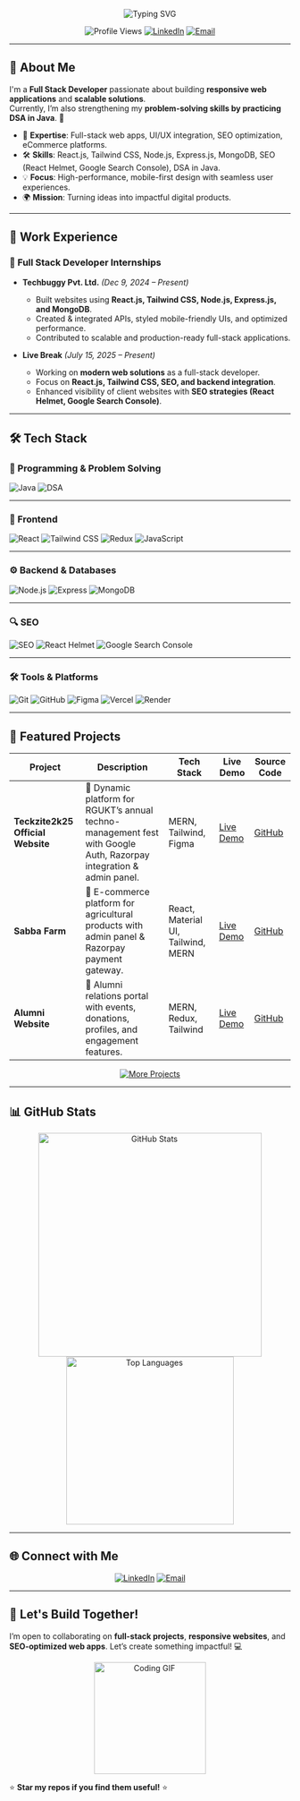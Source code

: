 <p align="center">
  <img src="https://readme-typing-svg.herokuapp.com?font=Fira+Code&size=28&pause=1000&color=00FF00&center=true&vCenter=true&width=1000&lines=Hi,+I'm+Dharaneeswar+Reddy+Avula!;Full+Stack+Developer;Frontend+Specialist+(React+%2B+Tailwind);DSA+in+Java+Enthusiast" alt="Typing SVG" />
</p>

<p align="center">
  <img src="https://komarev.com/ghpvc/?username=Dharaneeswar-Reddy-Avula&label=Profile+Views&color=brightgreen&style=flat-square" alt="Profile Views" />
  <a href="https://www.linkedin.com/in/dharaneeswar-reddy-avula-6600912aa/"><img src="https://img.shields.io/badge/LinkedIn-Connect-blue?style=flat-square&logo=linkedin" alt="LinkedIn" /></a>
  <a href="mailto:avuladharaniswarreddy@gmail.com"><img src="https://img.shields.io/badge/Email-Contact-red?style=flat-square&logo=gmail" alt="Email" /></a>
</p>

---

## 🌟 **About Me**

I'm a **Full Stack Developer** passionate about building **responsive web applications** and **scalable solutions**.  
Currently, I’m also strengthening my **problem-solving skills by practicing DSA in Java**. 🚀  

- 🔗 **Expertise**: Full-stack web apps, UI/UX integration, SEO optimization, eCommerce platforms.  
- 🛠 **Skills**: React.js, Tailwind CSS, Node.js, Express.js, MongoDB, SEO (React Helmet, Google Search Console), DSA in Java.  
- 💡 **Focus**: High-performance, mobile-first design with seamless user experiences.  
- 🌍 **Mission**: Turning ideas into impactful digital products.  

---

## 💼 **Work Experience**

### 🚀 Full Stack Developer Internships  

- **Techbuggy Pvt. Ltd.** *(Dec 9, 2024 – Present)*  
  - Built websites using **React.js, Tailwind CSS, Node.js, Express.js, and MongoDB**.  
  - Created & integrated APIs, styled mobile-friendly UIs, and optimized performance.  
  - Contributed to scalable and production-ready full-stack applications.  

- **Live Break** *(July 15, 2025 – Present)*  
  - Working on **modern web solutions** as a full-stack developer.  
  - Focus on **React.js, Tailwind CSS, SEO, and backend integration**.  
  - Enhanced visibility of client websites with **SEO strategies (React Helmet, Google Search Console)**.  

---

## 🛠 **Tech Stack**

<p align="center">

### 🚀 Programming & Problem Solving  
![Java](https://img.shields.io/badge/Java-007396?style=for-the-badge&logo=java&logoColor=white)
![DSA](https://img.shields.io/badge/DSA-Problem%20Solving-orange?style=for-the-badge&logo=leetcode&logoColor=white)

---

### 🎨 Frontend  
![React](https://img.shields.io/badge/React-20232A?style=for-the-badge&logo=react&logoColor=61DAFB)
![Tailwind CSS](https://img.shields.io/badge/Tailwind_CSS-38B2AC?style=for-the-badge&logo=tailwind-css&logoColor=white)
![Redux](https://img.shields.io/badge/Redux-593D88?style=for-the-badge&logo=redux&logoColor=white)
![JavaScript](https://img.shields.io/badge/JavaScript-F7DF1E?style=for-the-badge&logo=javascript&logoColor=black)

---

### ⚙️ Backend & Databases  
![Node.js](https://img.shields.io/badge/Node.js-339933?style=for-the-badge&logo=node.js&logoColor=white)
![Express](https://img.shields.io/badge/Express-000000?style=for-the-badge&logo=express&logoColor=white)
![MongoDB](https://img.shields.io/badge/MongoDB-47A248?style=for-the-badge&logo=mongodb&logoColor=white)

---

### 🔍 SEO  
![SEO](https://img.shields.io/badge/SEO-Basic-green?style=for-the-badge&logo=google&logoColor=white)
![React Helmet](https://img.shields.io/badge/React_Helmet-20232A?style=for-the-badge&logo=react&logoColor=61DAFB)
![Google Search Console](https://img.shields.io/badge/Google_Search_Console-458CF5?style=for-the-badge&logo=google&logoColor=white)

---

### 🛠 Tools & Platforms  
![Git](https://img.shields.io/badge/Git-F05032?style=for-the-badge&logo=git&logoColor=white)
![GitHub](https://img.shields.io/badge/GitHub-181717?style=for-the-badge&logo=github&logoColor=white)
![Figma](https://img.shields.io/badge/Figma-F24E1E?style=for-the-badge&logo=figma&logoColor=white)
![Vercel](https://img.shields.io/badge/Vercel-000000?style=for-the-badge&logo=vercel&logoColor=white)
![Render](https://img.shields.io/badge/Render-46E3B7?style=for-the-badge&logo=render&logoColor=black)

</p>

---

## 🚀 **Featured Projects**

| Project | Description | Tech Stack | Live Demo | Source Code |
|---------|-------------|------------|-----------|-------------|
| **Teckzite2k25 Official Website** | 🎉 Dynamic platform for RGUKT’s annual techno-management fest with Google Auth, Razorpay integration & admin panel. | MERN, Tailwind, Figma | [Live Demo](https://teckzite25.vercel.app/) | [GitHub](https://github.com/Dharaneeswar-Reddy-Avula/teckzite25) |
| **Sabba Farm** | 🌱 E-commerce platform for agricultural products with admin panel & Razorpay payment gateway. | React, Material UI, Tailwind, MERN | [Live Demo](https://sabbafarm.vercel.app/) | [GitHub](https://github.com/Dharaneeswar-Reddy-Avula/sabba-farm) |
| **Alumni Website** | 🏫 Alumni relations portal with events, donations, profiles, and engagement features. | MERN, Redux, Tailwind | [Live Demo](https://rgukt-alumni.vercel.app/) | [GitHub](https://github.com/Dharaneeswar-Reddy-Avula/alumni-website) |

<p align="center">
  <a href="https://github.com/Dharaneeswar-Reddy-Avula?tab=repositories"><img src="https://img.shields.io/badge/Explore+More+Projects-View%20Repos-brightgreen?style=for-the-badge&logo=github" alt="More Projects" /></a>
</p>

---

## 📊 **GitHub Stats**

<p align="center">
  <img src="https://github-readme-stats.vercel.app/api?username=Dharaneeswar-Reddy-Avula&show_icons=true&theme=radical&hide_border=true" alt="GitHub Stats" width="400" />
  <img src="https://github-readme-stats.vercel.app/api/top-langs/?username=Dharaneeswar-Reddy-Avula&layout=compact&theme=radical&hide_border=true" alt="Top Languages" width="300" />
</p>



---

## 🌐 **Connect with Me**

<p align="center">
  <a href="https://www.linkedin.com/in/dharaneeswar-reddy-avula-6600912aa/"><img src="https://img.shields.io/badge/LinkedIn-0077B5?style=for-the-badge&logo=linkedin&logoColor=white" alt="LinkedIn" /></a>
  <a href="mailto:avuladharaniswarreddy@gmail.com"><img src="https://img.shields.io/badge/Email-D14836?style=for-the-badge&logo=gmail&logoColor=white" alt="Email" /></a>
</p>

---

## 🤝 **Let's Build Together!**

I’m open to collaborating on **full-stack projects**, **responsive websites**, and **SEO-optimized web apps**. Let’s create something impactful! 💻

<p align="center">
  <img src="https://media.giphy.com/media/3o7bu8sRnYp0kAvaA0/giphy.gif" alt="Coding GIF" width="200" />
</p>

⭐ **Star my repos if you find them useful!** ⭐
